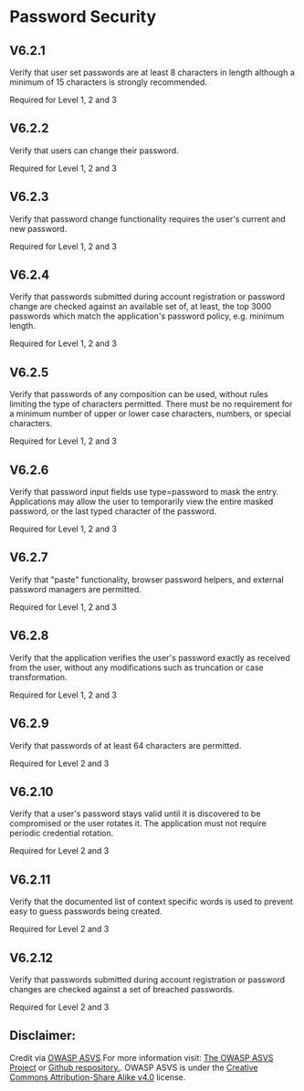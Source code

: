 #  Password Security
## V6.2.1

Verify that user set passwords are at least 8 characters in length although a minimum of 15 characters is strongly recommended.

Required for Level 1, 2 and 3

## V6.2.2

Verify that users can change their password.

Required for Level 1, 2 and 3

## V6.2.3

Verify that password change functionality requires the user's current and new password.

Required for Level 1, 2 and 3

## V6.2.4

Verify that passwords submitted during account registration or password change are checked against an available set of, at least, the top 3000 passwords which match the application's password policy, e.g. minimum length.

Required for Level 1, 2 and 3

## V6.2.5

Verify that passwords of any composition can be used, without rules limiting the type of characters permitted. There must be no requirement for a minimum number of upper or lower case characters, numbers, or special characters.

Required for Level 1, 2 and 3

## V6.2.6

Verify that password input fields use type=password to mask the entry. Applications may allow the user to temporarily view the entire masked password, or the last typed character of the password.

Required for Level 1, 2 and 3

## V6.2.7

Verify that "paste" functionality, browser password helpers, and external password managers are permitted.

Required for Level 1, 2 and 3

## V6.2.8

Verify that the application verifies the user's password exactly as received from the user, without any modifications such as truncation or case transformation.

Required for Level 1, 2 and 3

## V6.2.9

Verify that passwords of at least 64 characters are permitted.

Required for Level 2 and 3

## V6.2.10

Verify that a user's password stays valid until it is discovered to be compromised or the user rotates it. The application must not require periodic credential rotation.

Required for Level 2 and 3

## V6.2.11

Verify that the documented list of context specific words is used to prevent easy to guess passwords being created.

Required for Level 2 and 3

## V6.2.12

Verify that passwords submitted during account registration or password changes are checked against a set of breached passwords.

Required for Level 2 and 3

## Disclaimer:

Credit via [OWASP ASVS](https://owasp.org/www-project-application-security-verification-standard/).For more information visit: [The OWASP ASVS Project](https://owasp.org/www-project-application-security-verification-standard/) or [Github respository.](https://github.com/OWASP/ASVS). OWASP ASVS is under the [Creative Commons Attribution-Share Alike v4.0](https://github.com/OWASP/ASVS/blob/v5.0.0/LICENSE.md) license.


